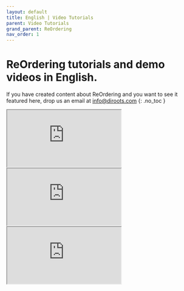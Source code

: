 ```yaml
---
layout: default
title: English | Video Tutorials
parent: Video Tutorials
grand_parent: ReOrdering
nav_order: 1
---
```


# ReOrdering tutorials and demo videos in English.
If you have created content about ReOrdering and you want to see it featured here, drop us an email at info@diroots.com
{: .no_toc }

 <div class="di-iframe-container">
  <iframe
  title="ReOrdering | How to renumber Revit elements using ReOrdering"
  class="di-responsive-iframe" 
  src="https://www.youtube.com/embed/6BQzPqShnTY">
  </iframe>
</div>

 <div class="di-iframe-container">
  <iframe
  title="ReOrdering | Renumbering Automation Diroots App"
  class="di-responsive-iframe" 
  src="https://www.youtube.com/embed/XJyEd5abQXA">
  </iframe>
</div>

 <div class="di-iframe-container">
  <iframe
  title="ReOrdering | ReOrdering | Revit Add-in For Renumbering Revit Elements - DiRoots"
  class="di-responsive-iframe" 
  src="https://www.youtube.com/embed/SCRu_SDrep0">
  </iframe>
</div>
